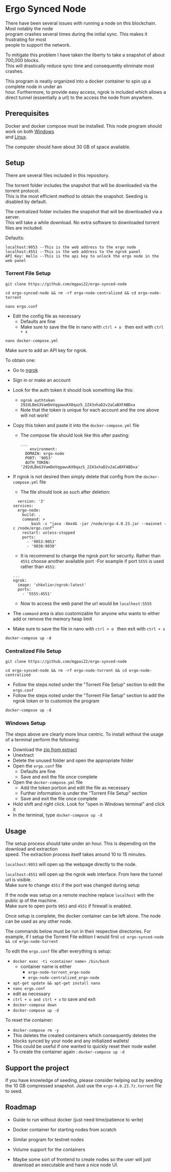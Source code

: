 
# Ergo Synced Node

There have been several issues with running a node on this blockchain. Most notably the node \
 program crashes several times during the initial sync. This makes it frustrating for most \
people to support the network.
 
 To mitigate this problem I have taken the liberty to take a snapshot of about 700,000 blocks. \
 This will drastically reduce sync time and consequently eliminate most crashes. 

 This program is neatly organized into a docker container to spin up a complete node in under an \
 hour. Furthermore, to provide easy access, ngrok is included which allows a direct tunnel (essentially a url) to the
 access the node from anywhere.
## Prerequisites

Docker and docker compose must be installed. This node program should work on both [Windows](https://docs.docker.com/desktop/windows/install/) \
and [Linux](https://docs.docker.com/engine/install/).

The computer should have about 30 GB of space available. 
## Setup

There are several files included in this repository.

The torrent folder includes the snapshot that will be downloaded via the torrent protocol. \
This is the most efficient method to obtain the snapshot. Seeding is disabled by default.

The centralized folder includes the snapshot that will be downloaded via a server. \
This will take a while download. No extra software to downloaded torrent files are included.

Defaults:
```
localhost:9053 --This is the web address to the ergo node 
localhost:4551 --This is the web address to the ngrok panel
API Key: Hello --This is the api key to unlock the ergo node in the web panel
```


### Torrent File Setup
```
git clone https://github.com/mgpai22/ergo-synced-node
```
```
cd ergo-synced-node && rm -rf ergo-node-centralized && cd ergo-node-torrent
```
```
nano ergo.conf
```
- Edit the config file as necessary
  - Defaults are fine
  - Make sure to save the file in nano with `ctrl + o ` then exit with `ctrl + x` 
```
nano docker-compose.yml
```
Make sure to add an API key for ngrok. 

To obtain one:

- Go to [ngrok](https://dashboard.ngrok.com/login)
- Sign in or make an account
- Look for the auth token it should look something like this:
  - `ngrok authtoken 292dLBeG3VamDeVqgawuKX0qaz5_2Z43xhaD2v2aCaBXFABDxa`
  - Note that the token is unique for each account and the one above will not work!
- Copy this token and paste it into the `docker-compose.yml` file 
  - The compose file should look like this after pasting:
    ```
    ...
        environment:
      DOMAIN: ergo-node
      PORT: '9053'
      AUTH_TOKEN: '292dLBeG3VamDeVqgawuKX0qaz5_2Z43xhaD2v2aCaBXFABDxa'
    ```
- If ngrok is not desired then simply delete that config from the `docker-compose.yml` file
  - The file should look as such after deletion:
  ```
    version: '3'
  services:
    ergo-node:
      build: .
      command: >
          bash -c "java -Xmx4G -jar /node/ergo-4.0.23.jar --mainnet -c /node/ergo.conf" 
      restart: unless-stopped
      ports:
        - '9053:9053'
        - '9030:9030'
  
  ```
  - It is recommend to change the ngrok port for security. Rather than `4551` choose another available port
  -For example if port `5555` is used rather than `4551`:

  ```
  ...
  ngrok:
    image: 'shkoliar/ngrok:latest'
    ports:
      - '5555:4551'
  
  ```
  - Now to access the web panel the url would be `localhost:5555`
- The `command` area is also customizable for anyone who wants to either add or remove the memory heap limit
- Make sure to save the file in nano with `ctrl + o ` then exit with `ctrl + x`

```
docker-compose up -d
```
### Centralized File Setup
```
git clone https://github.com/mgpai22/ergo-synced-node
```
```
cd ergo-synced-node && rm -rf ergo-node-torrent && cd ergo-node-centralized
```
- Follow the steps noted under the "Torrent File Setup" section to edit the `ergo.conf`
- Follow the steps noted under the "Torrent File Setup" section to add the ngrok token or to customize the program
```
docker-compose up -d
```
### Windows Setup

The steps above are clearly more linux centric. To install without the usage of a terminal perform the following:

- Download the [zip from extract](https://github.com/mgpai22/ergo-synced-node/archive/refs/heads/main.zip)
- Unextract
- Delete the unused folder and open the appropriate folder
- Open the `ergo.conf` file 
  - Defaults are fine
  - Save and exit the file once complete 
- Open the `docker-compose.yml` file
  - Add the token portion and edit the file as necessary
  - Further information is under the "Torrent File Setup" section
  - Save and exit the file once complete  
- Hold shift and right click. Look for "open in Windows terminal" and click it
- In the terminal, type `docker-compose up -d`
## Usage

The setup process should take under an hour. This is depending on the download and extraction \
speed. The extraction process itself takes around 10 to 15 minutes.

`localhost:9053` will open up the webpage directly to the node. 

`localhost:4551` will open up the ngrok web interface. From here the tunnel url is visible. \
Make sure to change `4551` if the port was changed during setup

If the node was setup on a remote machine replace `localhost` with the public  ip of the machine. \
Make sure to open ports `9053` and `4551` if firewall is enabled.

Once setup is complete, the docker container can be left alone. The node can be used as any other node.

The commands below must be run in their respective directories. For example, if I setup the Torrent File edition
I would first `cd ergo-synced-node && cd ergo-node-torrent`

To edit the `ergo.conf` file after everything is setup:
- `docker exec -ti <container name> /bin/bash`
  - container name is either 
    - `ergo-node-torrent_ergo-node`
    - `ergo-node-centralized_ergo-node`
- `apt-get update && apt-get install nano`
- `nano ergo.conf`
- edit as necessary
- `ctrl + o and ctrl + x` to save and exit 
-  `docker-compose down`
- `docker-compose up -d`

To reset the container:
- `docker-compose rm -y`
- This deletes the created containers which consequently deletes the blocks synced by your node and any initialized wallets!  
- This could be useful if one wanted to quickly reset their node wallet
- To create the container again : `docker-compose up -d`


## Support the project

If you have knowledge of seeding, please consider helping out by seeding the 10 GB compressed snapshot.
Just use the `ergo-4.0.23.7z.torrent` file to seed.



## Roadmap

- Guide to run without docker (just need time/patience to write)

- Docker container for starting nodes from scratch 

- Similar program for testnet nodes

- Volume support for the containers 

- Maybe some sort of frontend to create nodes so the user will just download an executable and have a nice node UI.

